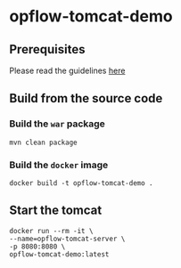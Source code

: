 # opflow-tomcat-demo

## Prerequisites

Please read the guidelines [here](https://github.com/opflow/opflow-java-sample#prerequisites)

## Build from the source code

### Build the `war` package

```shell
mvn clean package
```

### Build the `docker` image

```shell
docker build -t opflow-tomcat-demo .
```

## Start the tomcat

```shell
docker run --rm -it \
--name=opflow-tomcat-server \
-p 8080:8080 \
opflow-tomcat-demo:latest
```
